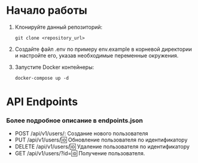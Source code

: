 # Начало работы

1. Клонируйте данный репозиторий:

   ```shell
   git clone <repository_url>
   
2. Создайте файл .env по примеру env.example в корневой директории и настройте его, указав необходимые переменные окружения.
4. Запустите Docker контейнеры:

   ```shell
   docker-compose up -d

# API Endpoints 
### Более подробное описание в endpoints.json

- POST /api/v1/users/: Создание нового пользователя
- PUT /api/v1/users/:id: Обновление пользователя по идентификатору
- DELETE /api/v1/users/:id: Удаление пользователя по идентификатору
- GET /api/v1/users/?id=:id: Получение пользователя.
